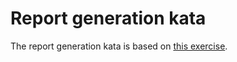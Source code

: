 # Report generation kata

The report generation kata is based on 
[this exercise](https://nbviewer.org/github/jerry-git/learn-python3/blob/master/notebooks/intermediate/exercises/05_idiomatic_python_exercise.ipynb).